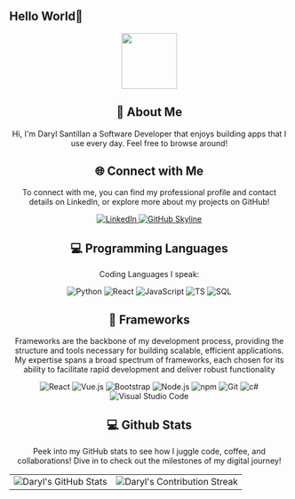 ## Hello World👋
<div id="header" align="center">
  <img src="https://media.giphy.com/media/M9gbBd9nbDrOTu1Mqx/giphy.gif" width="100"/>
</div>
<div align="center">
    <h2>🚀 About Me</h2>
    <p>Hi, I'm Daryl Santillan a Software Developer that enjoys building apps that I use every day. Feel free to browse around!</p>
</div>
<div align="center">
<h2 align="center" class="section-heading">🌐 Connect with Me</h2>
<p> To connect with me, you can find my professional profile and contact details on LinkedIn, or explore more about my projects on GitHub! </p>
<div align="center">
  <a href="https://www.linkedin.com/in/jdsantil">
    <img src="https://img.shields.io/badge/Daryl Santillan-0077B5?style=for-the-badge&logo=linkedin&logoColor=white" alt="LinkedIn"/>
  </a>
<a href="https://github.com/daryl101114" target="_blank">
    <img src="https://img.shields.io/badge/View%20on%20GitHub-181717.svg?&style=for-the-badge&logo=github&logoColor=white" alt="GitHub Skyline"/>
</a>
</div>

<h2 align="center" class="section-heading">💻 Programming Languages</h2>
<p> Coding Languages I speak:</p>
<div align="center">
  <img src="https://img.shields.io/badge/Python-3776AB?style=for-the-badge&logo=python&logoColor=white" alt="Python"/>
  <img src="https://img.shields.io/badge/C SHARP-512BD4?style=for-the-badge&logo=c&logoColor=white" alt="React"/>
  <img src="https://img.shields.io/badge/JavaScript-F7DF1E?style=for-the-badge&logo=javascript&logoColor=black" alt="JavaScript"/>
  <img src="https://img.shields.io/badge/TypeScript-3178C6?style=for-the-badge&logo=typescript&logoColor=white" alt="TS"/>
  <img src="https://img.shields.io/badge/SQL-FA7343?style=for-the-badge&logo=sqlite&logoColor=white" alt="SQL"/>


<h2 align="center" class="section-heading">🔧 Frameworks</h2>
<p>Frameworks are the backbone of my development process, providing the structure and tools necessary for building scalable, efficient applications. My expertise spans a broad spectrum of frameworks, each chosen for its ability to facilitate rapid development and deliver robust functionality</p>
<div align="center">
  <img src="https://img.shields.io/badge/React-20232A?style=for-the-badge&logo=react&logoColor=61DAFB" alt="React"/>
  <img src="https://img.shields.io/badge/Vue.js-4FC08D?style=for-the-badge&logo=vuedotjs&logoColor=white" alt="Vue.js"/>
  <img src="https://img.shields.io/badge/Tailwind CSS-06B6D4?style=for-the-badge&logo=tailwindcss&logoColor=white" alt="Bootstrap"/>
  <img src="https://img.shields.io/badge/Node.js-339933?style=for-the-badge&logo=nodedotjs&logoColor=white" alt="Node.js"/>
  <img src="https://img.shields.io/badge/npm-CB3837?style=for-the-badge&logo=npm&logoColor=white" alt="npm"/>
  <img src="https://img.shields.io/badge/Git-F05032?style=for-the-badge&logo=git&logoColor=white" alt="Git"/>
  <img src="https://img.shields.io/badge/.NET Core-007396?style=for-the-badge&logo=dotnet&logoColor=white" alt="c#" />
  <img src="https://img.shields.io/badge/Visual%20Studio%20Code-007ACC?style=for-the-badge&logo=visualstudiocode&logoColor=white" alt="Visual Studio Code"/>
</div>

<div align="center">
<h2 align="center" class="section-heading"> 💻 Github Stats</h2>
<p>Peek into my GitHub stats to see how I juggle code, coffee, and collaborations! Dive in to check out the milestones of my digital journey!</p>
 <table align="center" width="100%" height="100%" >
    <tr>
       <td><img style="border: none;" src="https://github-profile-summary-cards.vercel.app/api/cards/profile-details?username=daryl101114&theme=github_dark" alt="Daryl's GitHub Stats"/></td>   
       <td><img style="border: none;" src="https://github-readme-streak-stats.herokuapp.com/?user=daryl101114&theme=merko" alt="Daryl's Contribution Streak"/></td>
    </tr>
 </table>

 <table align="center" width="100%" height="100%" >
    <tr>
        <td><img style="border: none;" src="https://github-profile-summary-cards.vercel.app/api/cards/stats?username=daryl101114&theme=github_dark" alt="Daryl's GitHub Stats"/></td>
        <td><img style="border: none;" src="https://github-profile-summary-cards.vercel.app/api/cards/productive-time?username=daryl101114&theme=github_dark&utcOffset=10" alt="Daryl's GitHub Stats"/>
        <td><img style="border: none;" src="https://github-profile-summary-cards.vercel.app/api/cards/repos-per-language?username=daryl101114&theme=github_dark" alt="Daryl's GitHub Stats"/></td>
        <td><img style="border: none;" src="https://github-profile-summary-cards.vercel.app/api/cards/most-commit-language?username=daryl101114&theme=github_dark" alt="Daryl's GitHub Stats"/></td>
    </tr>
 </table>
</div>
<!--
**daryl101114/daryl101114** is a ✨ _special_ ✨ repository because its `README.md` (this file) appears on your GitHub profile.

Here are some ideas to get you started:

- 🔭 I’m currently working on ...
- 🌱 I’m currently learning ...
- 👯 I’m looking to collaborate on ...
- 🤔 I’m looking for help with ...
- 💬 Ask me about ...
- 📫 How to reach me: ...
- 😄 Pronouns: ...
- ⚡ Fun fact: ...
-->
